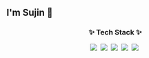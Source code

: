 ## I'm Sujin 👋

<!--내용 부분-->
<h3 align="center">✨ Tech Stack ✨</h3>
<div align="center">
  <img src="https://img.shields.io/badge/unity-20232a.svg?style=for-the-badge&logo=Unity&logoColor=#FFFFFF" />&nbsp
  <img src="https://img.shields.io/badge/c-F7DF1E.svg?style=for-the-badge&logo=C&logoColor=white" />&nbsp
  <img src="https://img.shields.io/badge/java-E34F26.svg?style=for-the-badge&logo=Java&logoColor=white" />&nbsp
  <img src="https://img.shields.io/badge/github-181717?style=for-the-badge&logo=github&logoColor=white"/>&nbsp
  <img src="https://img.shields.io/badge/Android-34A853?style=for-the-badge&logo=android&logoColor=white"/>&nbsp
</div>
<br>
<br>
